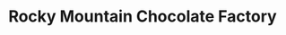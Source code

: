 ---
title: "Rocky Mountain Chocolate Factory"
url: /reno/rocky-mountain-chocolate-factory/
shop: confectionery
---